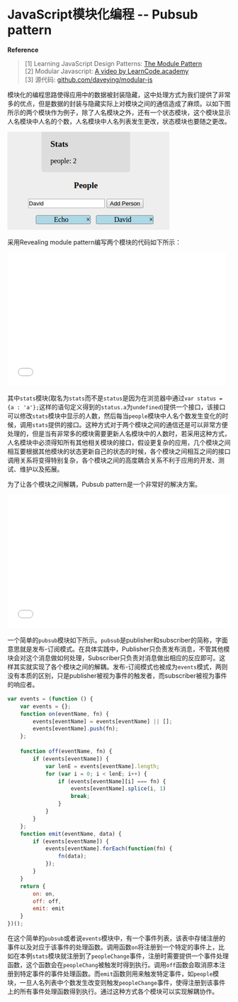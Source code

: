 # JavaScript模块化编程 -- Pubsub pattern

**Reference**
> [1] Learning JavaScript Design Patterns: [The Module Pattern](https://addyosmani.com/resources/essentialjsdesignpatterns/book/#modulepatternjavascript)  
> [2] Modular Javascript: [A video by LearnCode.academy](https://www.youtube.com/watch?v=nQRXi1SVOow&list=PLoYCgNOIyGABs-wDaaxChu82q_xQgUb4f&index=4)  
> [3] 源代码: [github.com/daveying/modular-js](https://github.com/daveying/modular-js)

模块化的编程思路使得应用中的数据被封装隐藏，这中处理方式为我们提供了非常多的优点，但是数据的封装与隐藏实际上对模块之间的通信造成了麻烦。以如下图所示的两个模块作为例子，除了人名模块之外，还有一个状态模块，这个模块显示人名模块中人名的个数，人名模块中人名列表发生更改，状态模块也要随之更改。

![Add Person Module and Status module](https://github.com/daveying/modular-js/blob/master/pic/add-person-module-and-status-module.png?raw=true)

采用Revealing module pattern编写两个模块的代码如下所示：


<iframe width="98%" height="300" src="//jsfiddle.net/david_da/4tgvuz72/embedded/" allowfullscreen="allowfullscreen" frameborder="0"></iframe>


其中`stats`模块(取名为`stats`而不是`status`是因为在浏览器中通过`var status = {a : 'a'};`这样的语句定义得到的`status.a`为`undefined`)提供一个接口，该接口可以修改`stats`模块中显示的人数，然后每当`people`模块中人名个数发生变化的时候，调用`stats`提供的接口。这种方式对于两个模块之间的通信还是可以非常方便处理的，但是当有非常多的模块需要更新人名模块中的人数时，若采用这种方式，人名模块中必须得知所有其他相关模块的接口，假设更复杂的应用，几个模块之间相互要根据其他模块的状态更新自己的状态的时候，各个模块之间相互之间的接口调用关系将变得特别复杂，各个模块之间的高度耦合关系不利于应用的开发、测试、维护以及拓展。

为了让各个模块之间解耦，Pubsub pattern是一个非常好的解决方案。

<iframe width="100%" height="300" src="//jsfiddle.net/david_da/pvy1mh0w/1/embedded/" allowfullscreen="allowfullscreen" frameborder="0"></iframe>

一个简单的`pubsub`模块如下所示。`pubsub`是publisher和subscriber的简称，字面意思就是发布-订阅模式。在具体实践中，Publisher只负责发布消息，不管其他模块会对这个消息做如何处理，Subscriber只负责对消息做出相应的反应即可。这样其实就实现了各个模块之间的解耦。发布-订阅模式也被成为`events`模式，两则没有本质的区别，只是publisher被视为事件的触发者，而subscriber被视为事件的响应者。

```js
var events = (function () {
    var events = {};
    function on(eventName, fn) {
        events[eventName] = events[eventName] || [];
        events[eventName].push(fn);
    };

    function off(eventName, fn) {
        if (events[eventName]) {
            var lenE = events[eventName].length;
            for (var i = 0; i < lenE; i++) {
                if (events[eventName][i] === fn) {
                    events[eventName].splice(i, 1)
                    break;
                }
            }
        }
    };
    function emit(eventName, data) {
        if (events[eventName]) {
            events[eventName].forEach(function(fn) {
                fn(data);
            });
        }
    }
    return {
        on: on,
        off: off,
        emit: emit
    }
})();
```

在这个简单的`pubsub`或者说`events`模块中，有一个事件列表，该表中存储注册的事件以及对应于该事件的处理函数。调用函数`on`将注册到一个特定的事件上，比如在本例`stats`模块就注册到了`peopleChange`事件，注册时需要提供一个事件处理函数，这个函数会在`peopleChang`被触发时得到执行。调用`off`函数会取消原本注册到特定事件的事件处理函数。而`emit`函数则用来触发特定事件，如`people`模块，一旦人名列表中个数发生改变则触发`peopleChange`事件，使得注册到该事件上的所有事件处理函数得到执行。通过这种方式各个模块可以实现解耦协作。




